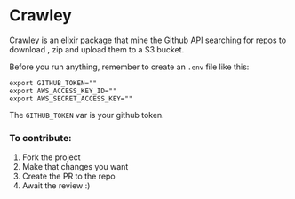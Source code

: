# Crawley

Crawley is an elixir package that mine the Github API searching for repos to download , zip and upload them to a S3 bucket.

Before you run anything, remember to create an `.env` file like this:

```
export GITHUB_TOKEN=""
export AWS_ACCESS_KEY_ID=""
export AWS_SECRET_ACCESS_KEY=""
```

The `GITHUB_TOKEN` var is your github token.

### To contribute:

1.  Fork the project
2.  Make that changes you want
3.  Create the PR to the repo
4.  Await the review :)

